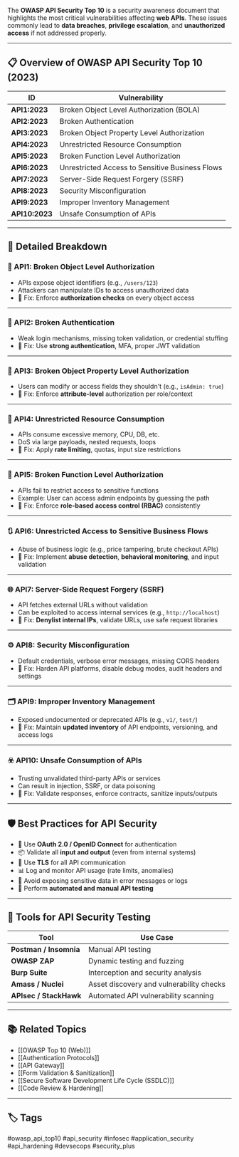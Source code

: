 The **OWASP API Security Top 10** is a security awareness document that highlights the most critical vulnerabilities affecting **web APIs**. These issues commonly lead to **data breaches**, **privilege escalation**, and **unauthorized access** if not addressed properly.

---

## 📋 Overview of OWASP API Security Top 10 (2023)

| ID        | Vulnerability                                |
|-----------|-----------------------------------------------|
| **API1:2023** | Broken Object Level Authorization (BOLA)     |
| **API2:2023** | Broken Authentication                       |
| **API3:2023** | Broken Object Property Level Authorization  |
| **API4:2023** | Unrestricted Resource Consumption           |
| **API5:2023** | Broken Function Level Authorization         |
| **API6:2023** | Unrestricted Access to Sensitive Business Flows |
| **API7:2023** | Server-Side Request Forgery (SSRF)          |
| **API8:2023** | Security Misconfiguration                   |
| **API9:2023** | Improper Inventory Management               |
| **API10:2023**| Unsafe Consumption of APIs                  |

---

## 🧠 Detailed Breakdown

### 🥇 API1: Broken Object Level Authorization
- APIs expose object identifiers (e.g., `/users/123`)
- Attackers can manipulate IDs to access unauthorized data
- 🔐 Fix: Enforce **authorization checks** on every object access

---

### 🥈 API2: Broken Authentication
- Weak login mechanisms, missing token validation, or credential stuffing
- 🔐 Fix: Use **strong authentication**, MFA, proper JWT validation

---

### 🥉 API3: Broken Object Property Level Authorization
- Users can modify or access fields they shouldn't (e.g., `isAdmin: true`)
- 🔐 Fix: Enforce **attribute-level** authorization per role/context

---

### 🔄 API4: Unrestricted Resource Consumption
- APIs consume excessive memory, CPU, DB, etc.
- DoS via large payloads, nested requests, loops
- 🔐 Fix: Apply **rate limiting**, quotas, input size restrictions

---

### 🛑 API5: Broken Function Level Authorization
- APIs fail to restrict access to sensitive functions
- Example: User can access admin endpoints by guessing the path
- 🔐 Fix: Enforce **role-based access control (RBAC)** consistently

---

### 🔃 API6: Unrestricted Access to Sensitive Business Flows
- Abuse of business logic (e.g., price tampering, brute checkout APIs)
- 🔐 Fix: Implement **abuse detection**, **behavioral monitoring**, and input validation

---

### 🌐 API7: Server-Side Request Forgery (SSRF)
- API fetches external URLs without validation
- Can be exploited to access internal services (e.g., `http://localhost`)
- 🔐 Fix: **Denylist internal IPs**, validate URLs, use safe request libraries

---

### ⚙️ API8: Security Misconfiguration
- Default credentials, verbose error messages, missing CORS headers
- 🔐 Fix: Harden API platforms, disable debug modes, audit headers and settings

---

### 🗂 API9: Improper Inventory Management
- Exposed undocumented or deprecated APIs (e.g., `v1/`, `test/`)
- 🔐 Fix: Maintain **updated inventory** of API endpoints, versioning, and access logs

---

### ☣️ API10: Unsafe Consumption of APIs
- Trusting unvalidated third-party APIs or services
- Can result in injection, SSRF, or data poisoning
- 🔐 Fix: Validate responses, enforce contracts, sanitize inputs/outputs

---

## 🛡️ Best Practices for API Security

- 🔑 Use **OAuth 2.0 / OpenID Connect** for authentication
- 📦 Validate all **input and output** (even from internal systems)
- 🔐 Use **TLS** for all API communication
- 📊 Log and monitor API usage (rate limits, anomalies)
- 🚫 Avoid exposing sensitive data in error messages or logs
- 🔁 Perform **automated and manual API testing**

---

## 🧪 Tools for API Security Testing

| Tool           | Use Case                                  |
|----------------|--------------------------------------------|
| **Postman / Insomnia** | Manual API testing                    |
| **OWASP ZAP**   | Dynamic testing and fuzzing                |
| **Burp Suite**  | Interception and security analysis         |
| **Amass / Nuclei** | Asset discovery and vulnerability checks |
| **APIsec / StackHawk** | Automated API vulnerability scanning |

---

## 📚 Related Topics

- [[OWASP Top 10 (Web)]]
- [[Authentication Protocols]]
- [[API Gateway]]
- [[Form Validation & Sanitization]]
- [[Secure Software Development Life Cycle (SSDLC)]]
- [[Code Review & Hardening]]

---

## 🏷 Tags

#owasp_api_top10 #api_security #infosec #application_security #api_hardening #devsecops #security_plus
